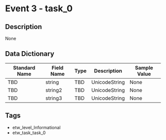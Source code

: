 # Event 3 - task_0

## Description
None

## Data Dictionary
|Standard Name|Field Name|Type|Description|Sample Value|
|---|---|---|---|---|
|TBD|string|TBD|UnicodeString|None|None|
|TBD|string2|TBD|UnicodeString|None|None|
|TBD|string3|TBD|UnicodeString|None|None|

## Tags
* etw_level_Informational
* etw_task_task_0